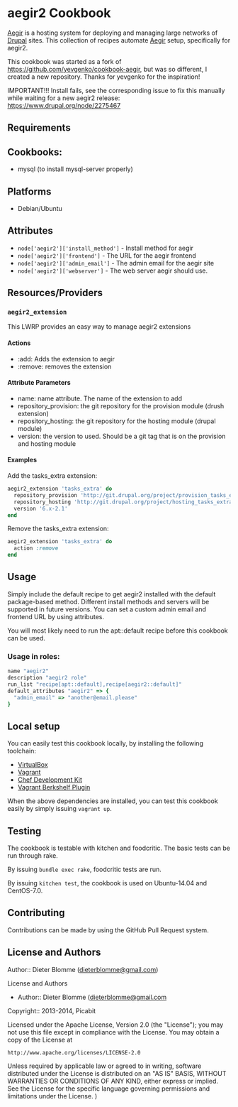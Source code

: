 aegir2 Cookbook
===============

[Aegir][] is a hosting system for deploying and managing large networks of
[Drupal][] sites. This collection of recipes automate [Aegir][] setup,
specifically for aegir2.

This cookbook was started as a fork of https://github.com/yevgenko/cookbook-aegir, but was so different, I created a new repository. Thanks for yevgenko for the inspiration!

IMPORTANT!!!
Install fails, see the corresponding issue to fix this manually while waiting 
for a new aegir2 release: https://www.drupal.org/node/2275467

Requirements
------------

## Cookbooks:

* mysql (to install mysql-server properly)

## Platforms
- Debian/Ubuntu

Attributes
----------

* `node['aegir2']['install_method']` - Install method for aegir
* `node['aegir2']['frontend']` - The URL for the aegir frontend
* `node['aegir2']['admin_email']` - The admin email for the aegir site
* `node['aegir2']['webserver']` - The web server aegir should use.

Resources/Providers
-------------------
### `aegir2_extension`
This LWRP provides an easy way to manage aegir2 extensions

#### Actions
- :add: Adds the extension to aegir
- :remove: removes the extension

#### Attribute Parameters
- name: name attribute. The name of the extension to add
- repository_provision: the git repository for the provision module (drush extension)
- repository_hosting: the git repository for the hosting module (drupal module)
- version: the version to used. Should be a git tag that is on the provision and hosting module

#### Examples

Add the tasks_extra extension:

```ruby
aegir2_extension 'tasks_extra' do
  repository_provision 'http://git.drupal.org/project/provision_tasks_extra.git'
  repository_hosting 'http://git.drupal.org/project/hosting_tasks_extra.git'
  version '6.x-2.1'
end
```

Remove the tasks_extra extension:

```ruby
aegir2_extension 'tasks_extra' do
  action :remove
end
```

Usage
-----
Simply include the default recipe to get aegir2 installed with the default package-based method. Different install methods and servers will be supported in future versions. You can set a custom admin email and frontend URL by using attributes.

You will most likely need to run the apt::default recipe before this cookbook can be used.

### Usage in roles:
```ruby
name "aegir2"
description "aegir2 role"
run_list "recipe[apt::default],recipe[aegir2::default]"
default_attributes "aegir2" => {
  "admin_email" => "another@email.please"
}
```

Local setup
-------------------

You can easily test this cookbook locally, by installing the following toolchain:
* [VirtualBox](https://www.virtualbox.org/)
* [Vagrant](https://www.vagrantup.com/)
* [Chef Development Kit](https://downloads.chef.io/chef-dk/)
* [Vagrant Berkshelf Plugin](https://github.com/berkshelf/vagrant-berkshelf)

When the above dependencies are installed, you can test this cookbook easily by simply issuing `vagrant up`.

Testing
-------------------

The cookbook is testable with kitchen and foodcritic. The basic tests can be run through rake.

By issuing `bundle exec rake`, foodcritic tests are run.

By issuing `kitchen test`, the cookbook is used on Ubuntu-14.04 and CentOS-7.0.

Contributing
------------
Contributions can be made by using the GitHub Pull Request system.

## License and Authors

Author:: Dieter Blomme (dieterblomme@gmail.com)

License and Authors

* Author:: Dieter Blomme (dieterblomme@gmail.com

Copyright:: 2013-2014, Picabit

Licensed under the Apache License, Version 2.0 (the "License");
you may not use this file except in compliance with the License.
You may obtain a copy of the License at

    http://www.apache.org/licenses/LICENSE-2.0

Unless required by applicable law or agreed to in writing, software
distributed under the License is distributed on an "AS IS" BASIS,
WITHOUT WARRANTIES OR CONDITIONS OF ANY KIND, either express or implied.
See the License for the specific language governing permissions and
limitations under the License.
)


[Aegir]:http://www.aegirproject.org/
[Drupal]:http://www.drupal.org/
